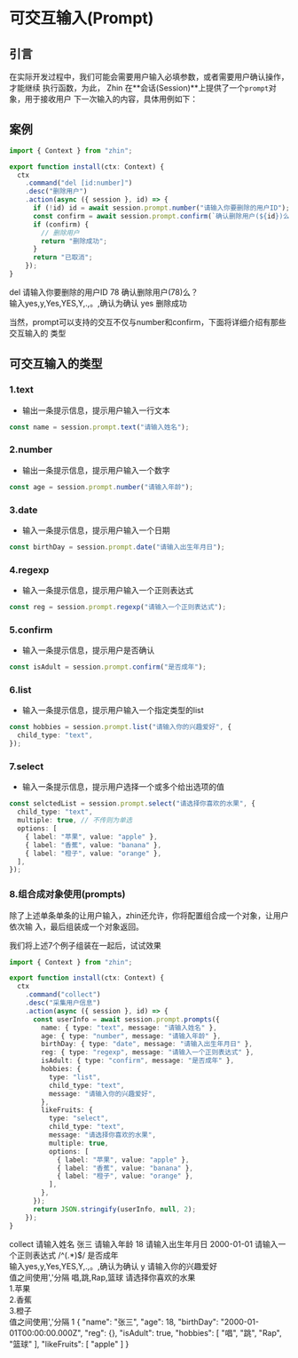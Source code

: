 # 可交互输入(Prompt)

## 引言

在实际开发过程中，我们可能会需要用户输入必填参数，或者需要用户确认操作，才能继续
执行函数，为此， Zhin 在**会话(Session)**上提供了一个`prompt`对象，用于接收用户
下一次输入的内容，具体用例如下：

## 案例

```typescript
import { Context } from "zhin";

export function install(ctx: Context) {
  ctx
    .command("del [id:number]")
    .desc("删除用户")
    .action(async ({ session }, id) => {
      if (!id) id = await session.prompt.number("请输入你要删除的用户ID");
      const confirm = await session.prompt.confirm(`确认删除用户(${id})么？`);
      if (confirm) {
        // 删除用户
        return "删除成功";
      }
      return "已取消";
    });
}
```

<ChatHistory>
  <ChatMsg id="1659488338">del</ChatMsg>
  <ChatMsg id="1689919782">请输入你要删除的用户ID</ChatMsg>
  <ChatMsg id="1659488338">78</ChatMsg>
  <ChatMsg id="1689919782">确认删除用户(78)么？<br/>输入yes,y,Yes,YES,Y,.,。,确认为确认</ChatMsg>
  <ChatMsg id="1659488338">yes</ChatMsg>
  <ChatMsg id="1689919782">删除成功</ChatMsg>
</ChatHistory>

当然，prompt可以支持的交互不仅与number和confirm，下面将详细介绍有那些交互输入的
类型

## 可交互输入的类型

### 1.text

- 输出一条提示信息，提示用户输入一行文本

```typescript
const name = session.prompt.text("请输入姓名");
```

### 2.number

- 输出一条提示信息，提示用户输入一个数字

```typescript
const age = session.prompt.number("请输入年龄");
```

### 3.date

- 输入一条提示信息，提示用户输入一个日期

```typescript
const birthDay = session.prompt.date("请输入出生年月日");
```

### 4.regexp

- 输入一条提示信息，提示用户输入一个正则表达式

```typescript
const reg = session.prompt.regexp("请输入一个正则表达式");
```

### 5.confirm

- 输入一条提示信息，提示用户是否确认

```typescript
const isAdult = session.prompt.confirm("是否成年");
```

### 6.list

- 输入一条提示信息，提示用户输入一个指定类型的list

```typescript
const hobbies = session.prompt.list("请输入你的兴趣爱好", {
  child_type: "text",
});
```

### 7.select

- 输入一条提示信息，提示用户选择一个或多个给出选项的值

```typescript
const selctedList = session.prompt.select("请选择你喜欢的水果", {
  child_type: "text",
  multiple: true, // 不传则为单选
  options: [
    { label: "苹果", value: "apple" },
    { label: "香蕉", value: "banana" },
    { label: "橙子", value: "orange" },
  ],
});
```

### 8.组合成对象使用(prompts)

除了上述单条单条的让用户输入，zhin还允许，你将配置组合成一个对象，让用户依次输
入，最后组装成一个对象返回。

我们将上述7个例子组装在一起后，试试效果

```typescript
import { Context } from "zhin";

export function install(ctx: Context) {
  ctx
    .command("collect")
    .desc("采集用户信息")
    .action(async ({ session }, id) => {
      const userInfo = await session.prompt.prompts({
        name: { type: "text", message: "请输入姓名" },
        age: { type: "number", message: "请输入年龄" },
        birthDay: { type: "date", message: "请输入出生年月日" },
        reg: { type: "regexp", message: "请输入一个正则表达式" },
        isAdult: { type: "confirm", message: "是否成年" },
        hobbies: {
          type: "list",
          child_type: "text",
          message: "请输入你的兴趣爱好",
        },
        likeFruits: {
          type: "select",
          child_type: "text",
          message: "请选择你喜欢的水果",
          multiple: true,
          options: [
            { label: "苹果", value: "apple" },
            { label: "香蕉", value: "banana" },
            { label: "橙子", value: "orange" },
          ],
        },
      });
      return JSON.stringify(userInfo, null, 2);
    });
}
```

<ChatHistory>
  <ChatMsg id="1659488338">collect</ChatMsg>
  <ChatMsg id="1689919782">请输入姓名</ChatMsg>
  <ChatMsg id="1659488338">张三</ChatMsg>
  <ChatMsg id="1689919782">请输入年龄</ChatMsg>
  <ChatMsg id="1659488338">18</ChatMsg>
  <ChatMsg id="1689919782">请输入出生年月日</ChatMsg>
  <ChatMsg id="1659488338">2000-01-01</ChatMsg>
  <ChatMsg id="1689919782">请输入一个正则表达式</ChatMsg>
  <ChatMsg id="1659488338">/^(.*)$/</ChatMsg>
  <ChatMsg id="1689919782">是否成年<br/>输入yes,y,Yes,YES,Y,.,。,确认为确认</ChatMsg>
  <ChatMsg id="1659488338">y</ChatMsg>
  <ChatMsg id="1689919782">请输入你的兴趣爱好<br/>值之间使用','分隔</ChatMsg>
  <ChatMsg id="1659488338">唱,跳,Rap,篮球</ChatMsg>
  <ChatMsg id="1689919782">请选择你喜欢的水果<br/>1.苹果<br/>2.香蕉<br/>3.橙子<br/>值之间使用','分隔</ChatMsg>
  <ChatMsg id="1659488338">1</ChatMsg>
  <ChatMsg id="1689919782">{
  "name": "张三",
  "age": 18,
  "birthDay": "2000-01-01T00:00:00.000Z",
  "reg": {},
  "isAdult": true,
  "hobbies": [
    "唱",
    "跳",
    "Rap",
    "篮球"
  ],
  "likeFruits": [
    "apple"
  ]
}
  </ChatMsg>
</ChatHistory>
